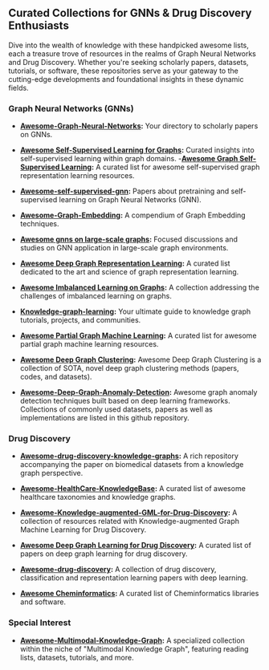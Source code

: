 ## **Curated Collections for GNNs & Drug Discovery Enthusiasts**

Dive into the wealth of knowledge with these handpicked awesome lists, each a treasure trove of resources in the realms of Graph Neural Networks and Drug Discovery. Whether you're seeking scholarly papers, datasets, tutorials, or software, these repositories serve as your gateway to the cutting-edge developments and foundational insights in these dynamic fields.

### **Graph Neural Networks (GNNs)**

- **[Awesome-Graph-Neural-Networks](https://github.com/GRAND-Lab/Awesome-Graph-Neural-Networks):** Your directory to scholarly papers on GNNs.
- **[Awesome Self-Supervised Learning for Graphs](https://github.com/SXKDZ/awesome-self-supervised-learning-for-graphs):** Curated insights into self-supervised learning within graph domains.
-**[Awesome Graph Self-Supervised Learning](https://github.com/LirongWu/awesome-graph-self-supervised-learning):** A curated list for awesome self-supervised graph representation learning resources.
- **[Awesome-self-supervised-gnn](https://github.com/ChandlerBang/awesome-self-supervised-gnn):** Papers about pretraining and self-supervised learning on Graph Neural Networks (GNN).

- **[Awesome-Graph-Embedding](https://github.com/daicoolb/Awesome-Graph-Embedding):** A compendium of Graph Embedding techniques.
- **[Awesome gnns on large-scale graphs](https://github.com/Oceanusity/awesome-gnns-on-large-scale-graphs):** Focused discussions and studies on GNN application in large-scale graph environments.
- **[Awesome Deep Graph Representation Learning](https://github.com/zlpure/awesome-graph-representation-learning):** A curated list dedicated to the art and science of graph representation learning.
- **[Awesome Imbalanced Learning on Graphs](https://github.com/yanliang3612/awesome-imbalanced-learning-on-graphs):** A collection addressing the challenges of imbalanced learning on graphs.

- **[Knowledge-graph-learning](https://github.com/BrambleXu/knowledge-graph-learning):** Your ultimate guide to knowledge graph tutorials, projects, and communities.

- **[Awesome Partial Graph Machine Learning](https://github.com/WxTu/Awesome-Partial-Graph-Machine-Learning):** A curated list for awesome partial graph machine learning resources.

- **[Awesome Deep Graph Clustering](https://github.com/yueliu1999/Awesome-Deep-Graph-Clustering):** Awesome Deep Graph Clustering is a collection of SOTA, novel deep graph clustering methods (papers, codes, and datasets).

- **[Awesome-Deep-Graph-Anomaly-Detection](https://github.com/XiaoxiaoMa-MQ/Awesome-Deep-Graph-Anomaly-Detection):** Awesome graph anomaly detection techniques built based on deep learning frameworks. Collections of commonly used datasets, papers as well as implementations are listed in this github repository. 




### **Drug Discovery**

- **[Awesome-drug-discovery-knowledge-graphs](https://github.com/AstraZeneca/awesome-drug-discovery-knowledge-graphs):** A rich repository accompanying the paper on biomedical datasets from a knowledge graph perspective.

- **[Awesome-HealthCare-KnowledgeBase](https://github.com/lujiaying/Awesome-HealthCare-KnowledgeBase):** A curated list of awesome healthcare taxonomies and knowledge graphs.

- **[Awesome-Knowledge-augmented-GML-for-Drug-Discovery](https://github.com/zhiqiangzhongddu/Awesome-Knowledge-augmented-GML-for-Drug-Discovery):** A collection of resources related with Knowledge-augmented Graph Machine Learning for Drug Discovery.

- **[Awesome Deep Graph Learning for Drug Discovery](https://github.com/YuanchenBei/Awesome-Deep-Graph-Learning-for-Drug-Discovery):** A curated list of papers on deep graph learning for drug discovery.

- **[Awesome-drug-discovery](https://github.com/xnuohz/awesome-drug-discovery):** A collection of drug discovery, classification and representation learning papers with deep learning.

- **[Awesome Cheminformatics](https://github.com/hsiaoyi0504/awesome-cheminformatics#readme):** A curated list of Cheminformatics libraries and software.

### **Special Interest**

- **[Awesome-Multimodal-Knowledge-Graph](https://github.com/ZihengZZH/awesome-multimodal-knowledge-graph):** A specialized collection within the niche of "Multimodal Knowledge Graph", featuring reading lists, datasets, tutorials, and more.
